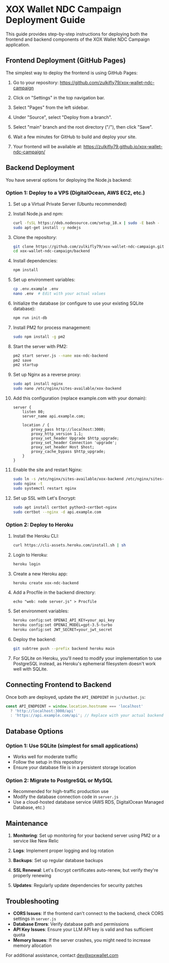 # XOX Wallet NDC Campaign Deployment Guide

This guide provides step-by-step instructions for deploying both the frontend and backend components of the XOX Wallet NDC Campaign application.

## Frontend Deployment (GitHub Pages)

The simplest way to deploy the frontend is using GitHub Pages:

1. Go to your repository: https://github.com/zulkifly79/xox-wallet-ndc-campaign

2. Click on "Settings" in the top navigation bar.

3. Select "Pages" from the left sidebar.

4. Under "Source", select "Deploy from a branch".

5. Select "main" branch and the root directory ("/"), then click "Save".

6. Wait a few minutes for GitHub to build and deploy your site.

7. Your frontend will be available at: https://zulkifly79.github.io/xox-wallet-ndc-campaign/

## Backend Deployment

You have several options for deploying the Node.js backend:

### Option 1: Deploy to a VPS (DigitalOcean, AWS EC2, etc.)

1. Set up a Virtual Private Server (Ubuntu recommended)

2. Install Node.js and npm:
   ```bash
   curl -fsSL https://deb.nodesource.com/setup_18.x | sudo -E bash -
   sudo apt-get install -y nodejs
   ```

3. Clone the repository:
   ```bash
   git clone https://github.com/zulkifly79/xox-wallet-ndc-campaign.git
   cd xox-wallet-ndc-campaign/backend
   ```

4. Install dependencies:
   ```bash
   npm install
   ```

5. Set up environment variables:
   ```bash
   cp .env.example .env
   nano .env  # Edit with your actual values
   ```

6. Initialize the database (or configure to use your existing SQLite database):
   ```bash
   npm run init-db
   ```

7. Install PM2 for process management:
   ```bash
   sudo npm install -g pm2
   ```

8. Start the server with PM2:
   ```bash
   pm2 start server.js --name xox-ndc-backend
   pm2 save
   pm2 startup
   ```

9. Set up Nginx as a reverse proxy:
   ```bash
   sudo apt install nginx
   sudo nano /etc/nginx/sites-available/xox-backend
   ```

10. Add this configuration (replace example.com with your domain):
    ```
    server {
        listen 80;
        server_name api.example.com;

        location / {
            proxy_pass http://localhost:3000;
            proxy_http_version 1.1;
            proxy_set_header Upgrade $http_upgrade;
            proxy_set_header Connection 'upgrade';
            proxy_set_header Host $host;
            proxy_cache_bypass $http_upgrade;
        }
    }
    ```

11. Enable the site and restart Nginx:
    ```bash
    sudo ln -s /etc/nginx/sites-available/xox-backend /etc/nginx/sites-enabled/
    sudo nginx -t
    sudo systemctl restart nginx
    ```

12. Set up SSL with Let's Encrypt:
    ```bash
    sudo apt install certbot python3-certbot-nginx
    sudo certbot --nginx -d api.example.com
    ```

### Option 2: Deploy to Heroku

1. Install the Heroku CLI:
   ```bash
   curl https://cli-assets.heroku.com/install.sh | sh
   ```

2. Login to Heroku:
   ```bash
   heroku login
   ```

3. Create a new Heroku app:
   ```bash
   heroku create xox-ndc-backend
   ```

4. Add a Procfile in the backend directory:
   ```
   echo "web: node server.js" > Procfile
   ```

5. Set environment variables:
   ```bash
   heroku config:set OPENAI_API_KEY=your_api_key
   heroku config:set OPENAI_MODEL=gpt-3.5-turbo
   heroku config:set JWT_SECRET=your_jwt_secret
   ```

6. Deploy the backend:
   ```bash
   git subtree push --prefix backend heroku main
   ```

7. For SQLite on Heroku, you'll need to modify your implementation to use PostgreSQL instead, as Heroku's ephemeral filesystem doesn't work well with SQLite.

## Connecting Frontend to Backend

Once both are deployed, update the `API_ENDPOINT` in `js/chatbot.js`:

```javascript
const API_ENDPOINT = window.location.hostname === 'localhost' 
  ? 'http://localhost:3000/api'
  : 'https://api.example.com/api'; // Replace with your actual backend URL
```

## Database Options

### Option 1: Use SQLite (simplest for small applications)
- Works well for moderate traffic
- Follow the setup in this repository
- Ensure your database file is in a persistent storage location

### Option 2: Migrate to PostgreSQL or MySQL
- Recommended for high-traffic production use
- Modify the database connection code in `server.js`
- Use a cloud-hosted database service (AWS RDS, DigitalOcean Managed Database, etc.)

## Maintenance

1. **Monitoring**: Set up monitoring for your backend server using PM2 or a service like New Relic

2. **Logs**: Implement proper logging and log rotation

3. **Backups**: Set up regular database backups

4. **SSL Renewal**: Let's Encrypt certificates auto-renew, but verify they're properly renewing

5. **Updates**: Regularly update dependencies for security patches

## Troubleshooting

- **CORS Issues**: If the frontend can't connect to the backend, check CORS settings in `server.js`
- **Database Errors**: Verify database path and permissions
- **API Key Issues**: Ensure your LLM API key is valid and has sufficient quota
- **Memory Issues**: If the server crashes, you might need to increase memory allocation

For additional assistance, contact dev@xoxwallet.com